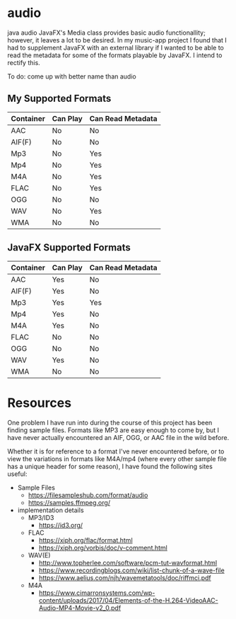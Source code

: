 # audio
java audio
JavaFX's Media class provides basic audio functionallity; however, it leaves a lot to be desired. In my music-app project I found that I had to supplement JavaFX with an external library if I wanted to be able to read the metadata for some of the formats playable by JavaFX. I intend to rectify this.

To do: come up with better name than audio

## My Supported Formats
| Container | Can Play | Can Read Metadata |
| :- | :- | :- |
| AAC | No | No |
| AIF(F) | No | No |
| Mp3 | No | Yes |
| Mp4 | No | Yes |
| M4A | No | Yes |
| FLAC | No | Yes |
| OGG| No | No |
| WAV | No | Yes |
| WMA | No | No |

## JavaFX Supported Formats
| Container | Can Play | Can Read Metadata |
| :- | :- | :- |
| AAC | Yes | No |
| AIF(F) | Yes | No |
| Mp3 | Yes | Yes |
| Mp4 | Yes | No |
| M4A | Yes | No |
| FLAC | No | No |
| OGG| No | No |
| WAV | Yes | No |
| WMA | No | No |

# Resources
One problem I have run into during the course of this project has been finding sample files. Formats like MP3 are easy enough to come by, but I have never actually encountered an AIF, OGG, or AAC file in the wild before. 

Whether it is for reference to a format I've never encountered before, or to view the variations in formats like M4A/mp4 (where every other sample file has a unique header for some reason), I have found the following sites useful:
* Sample Files
  * https://filesampleshub.com/format/audio
  * https://samples.ffmpeg.org/
* implementation details
  * MP3/ID3
    * https://id3.org/
  * FLAC
    * https://xiph.org/flac/format.html
    * https://xiph.org/vorbis/doc/v-comment.html
  * WAV(E)
    * http://www.topherlee.com/software/pcm-tut-wavformat.html
    * https://www.recordingblogs.com/wiki/list-chunk-of-a-wave-file
    * https://www.aelius.com/njh/wavemetatools/doc/riffmci.pdf
  * M4A
    * https://www.cimarronsystems.com/wp-content/uploads/2017/04/Elements-of-the-H.264-VideoAAC-Audio-MP4-Movie-v2_0.pdf
